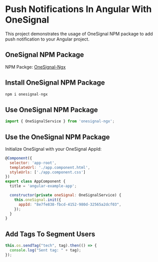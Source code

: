# Push Notifications In Angular With OneSignal

This project demonstrates the usage of OneSignal NPM package to add push notification to your Angular project.

## OneSignal NPM Package
NPM Packge: [OneSignal-Ngx](https://www.npmjs.com/package/onesignal-ngx)

## Install OneSignal NPM Package
```javascript
npm i onesignal-ngx
```
## Use OneSignal NPM Package
```javascript
import { OneSignalService } from 'onesignal-ngx';
```

## Use the OneSignal NPM Package
Initialize OneSignal with your OneSignal AppId:

```javascript
@Component({
  selector: 'app-root',
  templateUrl: './app.component.html',
  styleUrls: ['./app.component.css']
})
export class AppComponent {
  title = 'angular-example-app';

  constructor(private oneSignal: OneSignalService) {
    this.oneSignal.init({
      appId: "8e7fe838-fbcd-4152-980d-32565a2dcf03",
    });
  }
}
```
## Add Tags To Segment Users

```javascript
this.os.sendTag("tech", tag).then(() => {
  console.log("Sent tag: " + tag);
});
```
